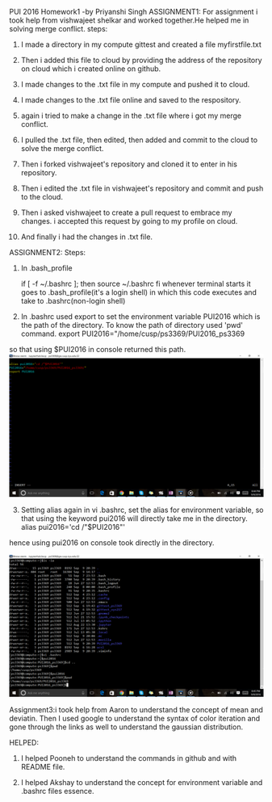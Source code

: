 PUI 2016  Homework1 -by Priyanshi Singh
ASSIGNMENT1:  For assignment i took help from vishwajeet shelkar and worked together.He helped me in solving merge conflict.
steps:

1) I made a directory in my compute gittest and created a file myfirstfile.txt

2) Then i added this file to cloud by providing the address of the repository on cloud which i created online on github.

3) I made changes to the .txt file in my compute and pushed it to cloud.

4) I made changes to the .txt file online and saved to the respository.

5) again i tried to make a change in the .txt file where i got my merge conflict.

6) I pulled the .txt file, then edited, then added and commit to the cloud to solve the merge conflict.

7) Then i forked vishwajeet's repository and cloned it to enter in his repository.

8) Then i edited the .txt file in vishwajeet's repository and commit and push to the cloud.

9) Then i asked vishwajeet to create a pull request to embrace my changes. i accepted this request by going to my profile on cloud.

10) And finally i had the changes in .txt file.



ASSIGNMENT2:
Steps:
1) In .bash_profile 

    if [ -f ~/.bashrc ]; then 
        source ~/.bashrc
    fi
whenever terminal starts it goes to .bash_profile(it's a login shell) in which this code executes and take to .bashrc(non-login shell)

2) In .bashrc
used export to set the environment variable PUI2016 which is the path of the directory. To know the path of directory used 'pwd' command. 
    export PUI2016="/home/cusp/ps3369/PUI2016_ps3369
    
so that using $PUI2016 in console returned this path.
![Screenshot 1 my bashrc](bashrc.png)

3) Setting alias
again in vi .bashrc, set the alias for environment variable, so that using the keyword pui2016 will directly take me in the directory.
    alias pui2016='cd /"$PUI2016"'
    
hence using pui2016 on console took directly in the directory.
    
![Screenshot 2 my console](console.png)    

Assignment3:i took help from Aaron to understand the concept of mean and deviatin. Then I used google to understand the syntax of color iteration and gone through the links as well to understand the gaussian distribution.

HELPED:
1) I helped Pooneh to understand the commands in github and with README file.

2) I helped  Akshay to understand the concept for environment variable and .bashrc files essence.
      
